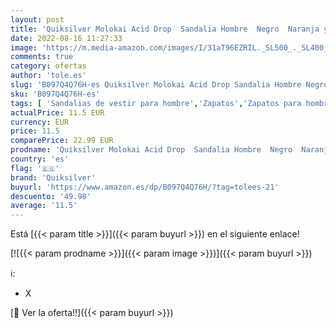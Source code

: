 ```yaml
---
layout: post
title: 'Quiksilver Molokai Acid Drop  Sandalia Hombre  Negro  Naranja y Naranja  43 EU'
date: 2022-08-16 11:27:33
image: 'https://m.media-amazon.com/images/I/31aT96EZRIL._SL500_._SL400_.jpg'
comments: true
category: ofertas
author: 'tole.es'
slug: 'B097Q4Q76H-es Quiksilver Molokai Acid Drop Sandalia Hombre Negro Naranja...'
sku: 'B097Q4Q76H-es'
tags: [ 'Sandalias de vestir para hombre','Zapatos','Zapatos para hombre','Zapatos y complementos','quiksilver','sandalia','🇪🇸', ]
actualPrice: 11.5 EUR
currency: EUR
price: 11.5
comparePrice: 22.99 EUR
prodname: 'Quiksilver Molokai Acid Drop  Sandalia Hombre  Negro  Naranja y Naranja  43 EU'
country: 'es'
flag: '🇪🇸'
brand: 'Quiksilver'
buyurl: 'https://www.amazon.es/dp/B097Q4Q76H/?tag=tolees-21'
descuento: '49.98'
average: '11.5'
---
```


Está [{{< param title >}}]({{< param buyurl >}}) en el siguiente enlace!

[![{{< param prodname >}}]({{< param image >}})]({{< param buyurl >}})

ℹ️:

- X

[🛒 Ver la oferta!!]({{< param buyurl >}})

